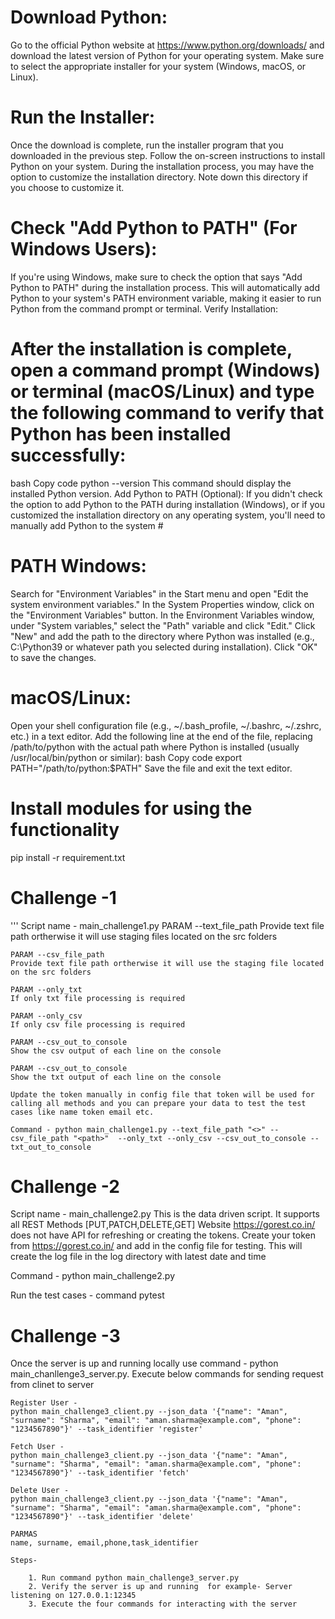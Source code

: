 # Download Python:
Go to the official Python website at https://www.python.org/downloads/ and download the latest version of Python for your operating system. Make sure to select the appropriate installer for your system (Windows, macOS, or Linux).

# Run the Installer:
Once the download is complete, run the installer program that you downloaded in the previous step. Follow the on-screen instructions to install Python on your system. During the installation process, you may have the option to customize the installation directory. Note down this directory if you choose to customize it.

# Check "Add Python to PATH" (For Windows Users):
If you're using Windows, make sure to check the option that says "Add Python to PATH" during the installation process. This will automatically add Python to your system's PATH environment variable, making it easier to run Python from the command prompt or terminal.
Verify Installation:

# After the installation is complete, open a command prompt (Windows) or terminal (macOS/Linux) and type the following command to verify that Python has been installed successfully:
bash
Copy code
python --version
This command should display the installed Python version.
Add Python to PATH (Optional):
If you didn't check the option to add Python to the PATH during installation (Windows), or if you customized the installation directory on any operating system, you'll need to manually add Python to the system # 

# PATH Windows:
Search for "Environment Variables" in the Start menu and open "Edit the system environment variables."
In the System Properties window, click on the "Environment Variables" button.
In the Environment Variables window, under "System variables," select the "Path" variable and click "Edit."
Click "New" and add the path to the directory where Python was installed (e.g., C:\Python39 or whatever path you selected during installation).
Click "OK" to save the changes.

# macOS/Linux:
Open your shell configuration file (e.g., ~/.bash_profile, ~/.bashrc, ~/.zshrc, etc.) in a text editor.
Add the following line at the end of the file, replacing /path/to/python with the actual path where Python is installed (usually /usr/local/bin/python or similar):
bash
Copy code
export PATH="/path/to/python:$PATH"
Save the file and exit the text editor.
# Install modules for using the functionality 
pip install -r requirement.txt

# Challenge -1
'''
    Script name - main_challenge1.py
    PARAM --text_file_path
    Provide text file path ortherwise it will use staging files located on the src folders

    PARAM --csv_file_path
    Provide text file path ortherwise it will use the staging file located on the src folders

    PARAM --only_txt
    If only txt file processing is required

    PARAM --only_csv
    If only csv file processing is required

    PARAM --csv_out_to_console
    Show the csv output of each line on the console

    PARAM --csv_out_to_console
    Show the txt output of each line on the console

    Update the token manually in config file that token will be used for calling all methods and you can prepare your data to test the test cases like name token email etc.

    Command - python main_challenge1.py --text_file_path "<>" --csv_file_path "<path>"  --only_txt --only_csv --csv_out_to_console --txt_out_to_console


# Challenge -2 
Script name - main_challenge2.py
This is the data driven script. It supports all REST Methods [PUT,PATCH,DELETE,GET]
Website https://gorest.co.in/   does not have API for refreshing or creating the tokens. Create your token from https://gorest.co.in/ and add in the config file for testing.
This will create the log file in the log directory with latest date and time

Command - python main_challenge2.py

Run the test cases -
command pytest

# Challenge -3
Once the server is up and running locally use command - python main_chanllenge3_server.py. Execute below commands for sending request from clinet to server

    Register User -
    python main_challenge3_client.py --json_data '{"name": "Aman", "surname": "Sharma", "email": "aman.sharma@example.com", "phone": "1234567890"}' --task_identifier 'register'

    Fetch User -
    python main_challenge3_client.py --json_data '{"name": "Aman", "surname": "Sharma", "email": "aman.sharma@example.com", "phone": "1234567890"}' --task_identifier 'fetch'

    Delete User -
    python main_challenge3_client.py --json_data '{"name": "Aman", "surname": "Sharma", "email": "aman.sharma@example.com", "phone": "1234567890"}' --task_identifier 'delete'

    PARMAS
    name, surname, email,phone,task_identifier

    Steps-

        1. Run command python main_challenge3_server.py
        2. Verify the server is up and running  for example- Server listening on 127.0.0.1:12345
        3. Execute the four commands for interacting with the server
